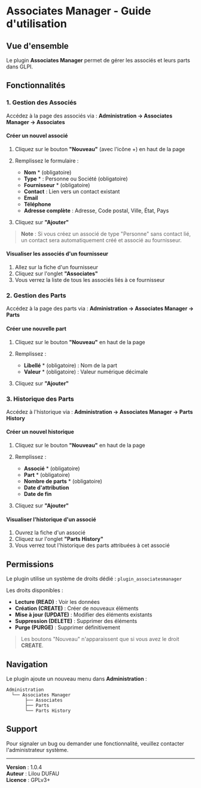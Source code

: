 # Associates Manager - Guide d'utilisation

## Vue d'ensemble

Le plugin **Associates Manager** permet de gérer les associés et leurs parts dans GLPI.

## Fonctionnalités

### 1. Gestion des Associés

Accédez à la page des associés via : **Administration → Associates Manager → Associates**

#### Créer un nouvel associé
1. Cliquez sur le bouton **"Nouveau"** (avec l'icône +) en haut de la page
2. Remplissez le formulaire :
   - **Nom** * (obligatoire)
   - **Type** * : Personne ou Société (obligatoire)
   - **Fournisseur** * (obligatoire)
   - **Contact** : Lien vers un contact existant
   - **Email**
   - **Téléphone**
   - **Adresse complète** : Adresse, Code postal, Ville, État, Pays

3. Cliquez sur **"Ajouter"**

> **Note** : Si vous créez un associé de type "Personne" sans contact lié, un contact sera automatiquement créé et associé au fournisseur.

#### Visualiser les associés d'un fournisseur
1. Allez sur la fiche d'un fournisseur
2. Cliquez sur l'onglet **"Associates"**
3. Vous verrez la liste de tous les associés liés à ce fournisseur

### 2. Gestion des Parts

Accédez à la page des parts via : **Administration → Associates Manager → Parts**

#### Créer une nouvelle part
1. Cliquez sur le bouton **"Nouveau"** en haut de la page
2. Remplissez :
   - **Libellé** * (obligatoire) : Nom de la part
   - **Valeur** * (obligatoire) : Valeur numérique décimale

3. Cliquez sur **"Ajouter"**

### 3. Historique des Parts

Accédez à l'historique via : **Administration → Associates Manager → Parts History**

#### Créer un nouvel historique
1. Cliquez sur le bouton **"Nouveau"** en haut de la page
2. Remplissez :
   - **Associé** * (obligatoire)
   - **Part** * (obligatoire)
   - **Nombre de parts** * (obligatoire)
   - **Date d'attribution**
   - **Date de fin**

3. Cliquez sur **"Ajouter"**

#### Visualiser l'historique d'un associé
1. Ouvrez la fiche d'un associé
2. Cliquez sur l'onglet **"Parts History"**
3. Vous verrez tout l'historique des parts attribuées à cet associé

## Permissions

Le plugin utilise un système de droits dédié : `plugin_associatesmanager`

Les droits disponibles :
- **Lecture (READ)** : Voir les données
- **Création (CREATE)** : Créer de nouveaux éléments
- **Mise à jour (UPDATE)** : Modifier des éléments existants
- **Suppression (DELETE)** : Supprimer des éléments
- **Purge (PURGE)** : Supprimer définitivement

> Les boutons "Nouveau" n'apparaissent que si vous avez le droit **CREATE**.

## Navigation

Le plugin ajoute un nouveau menu dans **Administration** :

```
Administration
  └── Associates Manager
       ├── Associates
       ├── Parts
       └── Parts History
```

## Support

Pour signaler un bug ou demander une fonctionnalité, veuillez contacter l'administrateur système.

---

**Version** : 1.0.4  
**Auteur** : Lilou DUFAU  
**Licence** : GPLv3+
